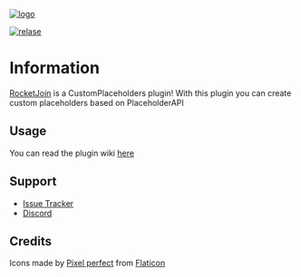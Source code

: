 [relase]: https://img.shields.io/github/v/release/Lorenzo0111/RocketPlaceholders
[releaselink]: https://github.com/Lorenzo0111/RocketPlaceholders/releases/latest

[issues]: https://github.com/Lorenzo0111/RocketPlaceholders/issues

[discord]: https://bit.ly/RocketServer_DS
[spigot]: https://www.spigotmc.org/resources/rocketjoin-custom-join-message.82520/

[logo]: https://i.ibb.co/LxMjPXR/full.png


[![logo]][spigot]

[![relase]][releaselink]


# Information 
[RocketJoin][spigot] is a CustomPlaceholders plugin!
With this plugin you can create custom placeholders based on PlaceholderAPI


## Usage

You can read the plugin wiki [here](https://app.gitbook.com/@lorenzo0111/s/rocekt-plugins/rocket-placeholders/starting)

## Support
- [Issue Tracker][issues]
- [Discord][discord]

## Credits 


Icons made by [Pixel perfect](https://www.flaticon.com/authors/pixel-perfect) from [Flaticon](https://www.flaticon.com/)

